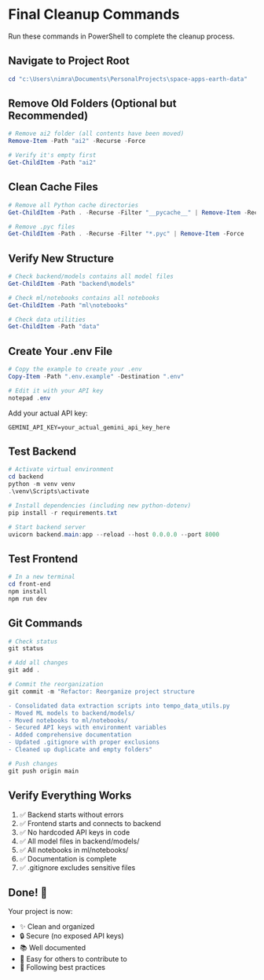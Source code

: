 # Final Cleanup Commands

Run these commands in PowerShell to complete the cleanup process.

## Navigate to Project Root
```powershell
cd "c:\Users\nimra\Documents\PersonalProjects\space-apps-earth-data"
```

## Remove Old Folders (Optional but Recommended)

```powershell
# Remove ai2 folder (all contents have been moved)
Remove-Item -Path "ai2" -Recurse -Force

# Verify it's empty first
Get-ChildItem -Path "ai2"
```

## Clean Cache Files

```powershell
# Remove all Python cache directories
Get-ChildItem -Path . -Recurse -Filter "__pycache__" | Remove-Item -Recurse -Force

# Remove .pyc files
Get-ChildItem -Path . -Recurse -Filter "*.pyc" | Remove-Item -Force
```

## Verify New Structure

```powershell
# Check backend/models contains all model files
Get-ChildItem -Path "backend\models"

# Check ml/notebooks contains all notebooks
Get-ChildItem -Path "ml\notebooks"

# Check data utilities
Get-ChildItem -Path "data"
```

## Create Your .env File

```powershell
# Copy the example to create your .env
Copy-Item -Path ".env.example" -Destination ".env"

# Edit it with your API key
notepad .env
```

Add your actual API key:
```
GEMINI_API_KEY=your_actual_gemini_api_key_here
```

## Test Backend

```powershell
# Activate virtual environment
cd backend
python -m venv venv
.\venv\Scripts\activate

# Install dependencies (including new python-dotenv)
pip install -r requirements.txt

# Start backend server
uvicorn backend.main:app --reload --host 0.0.0.0 --port 8000
```

## Test Frontend

```powershell
# In a new terminal
cd front-end
npm install
npm run dev
```

## Git Commands

```powershell
# Check status
git status

# Add all changes
git add .

# Commit the reorganization
git commit -m "Refactor: Reorganize project structure

- Consolidated data extraction scripts into tempo_data_utils.py
- Moved ML models to backend/models/
- Moved notebooks to ml/notebooks/
- Secured API keys with environment variables
- Added comprehensive documentation
- Updated .gitignore with proper exclusions
- Cleaned up duplicate and empty folders"

# Push changes
git push origin main
```

## Verify Everything Works

1. ✅ Backend starts without errors
2. ✅ Frontend starts and connects to backend
3. ✅ No hardcoded API keys in code
4. ✅ All model files in backend/models/
5. ✅ All notebooks in ml/notebooks/
6. ✅ Documentation is complete
7. ✅ .gitignore excludes sensitive files

## Done! 🎉

Your project is now:
- ✨ Clean and organized
- 🔒 Secure (no exposed API keys)
- 📚 Well documented
- 🤝 Easy for others to contribute to
- 🎯 Following best practices
